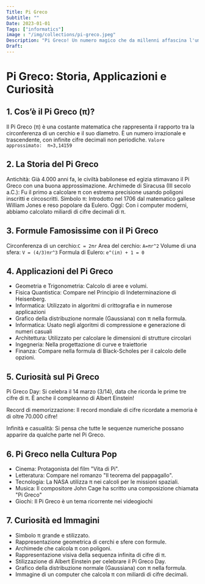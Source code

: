 ```yaml
---
Title: Pi Greco
Subtitle: ""
Date: 2023-01-01
Tags: ["informatics"]
image : "/img/collections/pi-greco.jpeg"
Description: "Pi Greco! Un numero magico che da millenni affascina l'umanità. Scopriamo insieme la sua storia, le sue applicazioni e le sue curiosità!"
Draft: 
---
```


# Pi Greco: Storia, Applicazioni e Curiosità

## 1. Cos’è il Pi Greco (π)?
Il Pi Greco (π) è una costante matematica che rappresenta il rapporto tra la circonferenza di un cerchio e il suo diametro. È un numero irrazionale e trascendente, con infinite cifre decimali non periodiche.
``Valore approssimato:  π≈3,14159``


## 2. La Storia del Pi Greco
Antichità: Già 4.000 anni fa, le civiltà babilonese ed egizia stimavano il Pi Greco con una buona approssimazione.
Archimede di Siracusa (III secolo a.C.): Fu il primo a calcolare π con estrema precisione usando poligoni inscritti e circoscritti.
Simbolo π: Introdotto nel 1706 dal matematico gallese William Jones e reso popolare da Eulero.
Oggi: Con i computer moderni, abbiamo calcolato miliardi di cifre decimali di π.


## 3. Formule Famosissime con il Pi Greco

Circonferenza di un cerchio:``C = 2πr``
Area del cerchio: ``A=πr^2``
Volume di una sfera: ``V = (4/3)πr^3``
Formula di Eulero: ``e^(iπ) + 1 = 0``


## 4. Applicazioni del Pi Greco

- Geometria e Trigonometria: Calcolo di aree e volumi.
- Fisica Quantistica: Compare nel Principio di Indeterminazione di Heisenberg.
- Informatica: Utilizzato in algoritmi di crittografia e in numerose applicazioni
- Grafico della distribuzione normale (Gaussiana) con π nella formula.
- Informatica: Usato negli algoritmi di compressione e generazione di numeri casuali
- Architettura: Utilizzato per calcolare le dimensioni di strutture circolari
- Ingegneria: Nella progettazione di curve e traiettorie
- Finanza: Compare nella formula di Black-Scholes per il calcolo delle opzioni.



## 5. Curiosità sul Pi Greco

Pi Greco Day: Si celebra il 14 marzo (3/14), data che ricorda le prime tre cifre di π. È anche il compleanno di Albert Einstein!

Record di memorizzazione: Il record mondiale di cifre ricordate a memoria è di oltre 70.000 cifre!

Infinità e casualità: Si pensa che tutte le sequenze numeriche possano apparire da qualche parte nel Pi Greco.


## 6. Pi Greco nella Cultura Pop
- Cinema: Protagonista del film "Vita di Pi".
- Letteratura: Compare nel romanzo "Il teorema del pappagallo".
- Tecnologia: La NASA utilizza π nei calcoli per le missioni spaziali.
- Musica: Il compositore John Cage ha scritto una composizione chiamata "Pi Greco"
- Giochi: Il Pi Greco è un tema ricorrente nei videogiochi


## 7. Curiosità ed Immagini
- Simbolo π grande e stilizzato.
- Rappresentazione geometrica di cerchi e sfere con formule.
- Archimede che calcola π con poligoni.
- Rappresentazione visiva della sequenza infinita di cifre di π.
- Stilizzazione di Albert Einstein per celebrare il Pi Greco Day.
- Grafico della distribuzione normale (Gaussiana) con π nella formula.
- Immagine di un computer che calcola π con miliardi di cifre decimali.